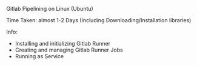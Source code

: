 Gitlab Pipelining on Linux (Ubuntu) 

Time Taken: almost 1-2 Days (Including Downloading/Installation libraries)

Info:
- Installing and initializing Gitlab Runner
- Creating and managing Gitlab Runner Jobs
- Running as Service